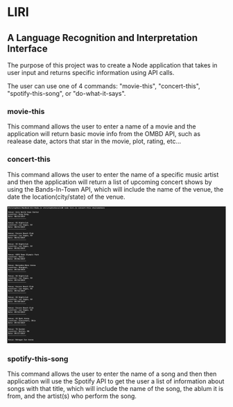 # LIRI
## A Language Recognition and Interpretation Interface

The purpose of this project was to create a Node application that takes in user input and returns specific information using API calls.

The user can use one of 4 commands: "movie-this", "concert-this", "spotify-this-song", or "do-what-it-says".

### movie-this
This command allows the user to enter a name of a movie and the application will return basic movie info from the OMBD API, such as realease date, actors that star in the movie, plot, rating, etc...

### concert-this
This command allows the user to enter the name of a specific music artist and then the application will return a list of upcoming concert shows by using the Bands-In-Town API, which will include the name of the venue, the date the location(city/state) of the venue. 

![](images/concert-this.png)

### spotify-this-song
This command allows the user to enter the name of a song and then then application will use the Spotify API to get the user a list of information about songs with that title, which will include the name of the song, the ablum it is from, and the artist(s) who perform the song.


